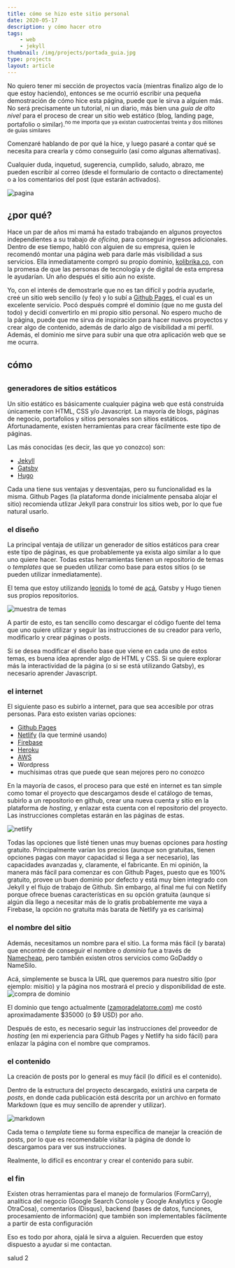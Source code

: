 ```yaml
---
title: cómo se hizo este sitio personal
date: 2020-05-17
description: y cómo hacer otro
tags: 
    - web
    - jekyll
thumbnail: /img/projects/portada_guia.jpg
type: projects
layout: article
---
```


No quiero tener mi sección de proyectos vacía (mientras finalizo algo de lo que estoy haciendo), entonces se me ocurrió escribir una pequeña demostración de cómo hice esta página, puede que le sirva a alguien más. No será precisamente un tutorial, ni un diario, más bien una *guía de alto nivel* para el proceso de crear un sitio web estático (blog, landing page, portafolio o similar).<sup>no me importa que ya existan cuatrocientas treinta y dos millones de guías similares</sup>

Comenzaré hablando de por qué la hice, y luego pasaré a contar qué se necesita para crearla y cómo conseguirlo (así como algunas alternativas).

Cualquier duda, inquetud, sugerencia, cumplido, saludo, abrazo, me pueden escribir al correo (desde el formulario de contacto o directamente) o a los comentarios del post (que estarán activados).

<img src="/img/projects/frontpage.jpg" alt="pagina">
<!-- <sup>sé que la portada es la pantalla de una pantalla de una pantalla</sup> -->

## ¿por qué?
Hace un par de años mi mamá ha estado trabajando en algunos proyectos independientes a su trabajo *de oficina*, para conseguir ingresos adicionales. Dentro de ese tiempo, habló con alguien de su empresa, quien le recomendó montar una página web para darle más visibilidad a sus servicios. Ella inmediatamente compró su propio dominio, [kolibrika.co](https://kolibrika.co), con la promesa de que las personas de tecnología y de digital de esta empresa le ayudarían. Un año después el sitio aún no existe. 

Yo, con el interés de demostrarle que no es tan difícil y podría ayudarle, creé un sitio web sencillo (y feo) y lo subí a [Github Pages](https://pages.github.com/), el cual es un excelente servicio. Pocó después compré el dominio (que no me gusta del todo) y decidí convertirlo en mi propio sitio personal. No espero mucho de la página, puede que me sirva de inspiración para hacer nuevos proyectos y crear algo de contenido, además de darlo algo de visibilidad a mi perfil. Además, el dominio me sirve para subir una que otra aplicación web que se me ocurra.

## cómo 

### generadores de sitios estáticos
Un sitio estático es básicamente cualquier página web que está construida únicamente con HTML, CSS y/o Javascript. La mayoría de blogs, páginas de negocio, portafolios y sitios personales son sitios estáticos. Afortunadamente, existen herramientas para crear fácilmente este tipo de páginas.

Las más conocidas (es decir, las que yo conozco) son:
- [Jekyll](https://jekyllrb.com/)
- [Gatsby](https://www.gatsbyjs.org/)
- [Hugo](https://gohugo.io/)

Cada una tiene sus ventajas y desventajas, pero su funcionalidad es la misma. Github Pages (la plataforma donde inicialmente pensaba alojar el sitio) recomienda utlizar Jekyll para construir los sitios web, por lo que fue natural usarlo.

### el diseño
La principal ventaja de utilizar un generador de sitios estáticos para crear este tipo de páginas, es que probablemente ya exista algo similar a lo que uno quiere hacer. Todas estas herramientas tienen un repositorio de temas o *templates* que se pueden utilizar como base para estos sitios (o se pueden utilizar inmediatamente).

El tema que estoy utilizando [leonids](http://github.com/renyuanz/leonids/) lo tomé de [acá](https://jekyllthemes.io/free), Gatsby y Hugo tienen sus propios repositorios.

<img src="/img/projects/temas_jekyll.jpg" alt="muestra de temas">

A partir de esto, es tan sencillo como descargar el código fuente del tema que uno quiere utilizar y seguir las instrucciones de su creador para verlo, modificarlo y crear páginas o posts.

Si se desea modificar el diseño base que viene en cada uno de estos temas, es buena idea aprender algo de HTML y CSS. Si se quiere explorar más la interactividad de la página (o si se está utilizando Gatsby), es necesario aprender Javascript.

### el internet
El siguiente paso es subirlo a internet, para que sea accesible por otras personas. Para esto existen varias opciones:
- [Github Pages](https://pages.github.com/)
- [Netlify](https://www.netlify.com/) (la que terminé usando)
- [Firebase](https://firebase.google.com/?hl=es)
- [Heroku](https://www.heroku.com/)
- [AWS](https://aws.amazon.com/)
- Wordpress
- muchísimas otras que puede que sean mejores pero no conozco

En la mayoría de casos, el proceso para que esté en internet es tan simple como tomar el proyecto que descargamos desde el catálogo de temas, subirlo a un repositorio en github, crear una nueva cuenta y sitio en la plataforma de *hosting*, y enlazar esta cuenta con el repositorio del proyecto. Las instrucciones completas estarán en las páginas de estas.

<img src="/img/projects/netlify.jpg" alt="netlify">

Todas las opciones que listé tienen unas muy buenas opciones para *hosting* gratuito. Principalmente varían los precios (aunque son gratuitas, tienen opciones pagas con mayor capacidad si llega a ser necesario), las capacidades avanzadas y, claramente, el fabricante. En mi opinión, la manera más fácil para comenzar es con Github Pages, puesto que es 100% gratuito, provee un buen dominio por defecto y está muy bien integrado con Jekyll y el flujo de trabajo de Github. Sin embargo, al final me fui con Netlify porque ofrece buenas características en su opción gratuita (aunque si algún día llego a necesitar más de lo gratis probablemente me vaya a Firebase, la opción no gratuita más barata de Netlify ya es carísima)

### el nombre del sitio
Además, necesitamos un nombre para el sitio. La forma más fácil (y barata) que encontré de conseguir el nombre o *dominio* fue a través de [Namecheap](https://www.namecheap.com/), pero también existen otros servicios como GoDaddy o NameSilo.

Acá, simplemente se busca la URL que queremos para nuestro sitio (por ejemplo: misitio) y la página nos mostrará el precio y disponibilidad de este.
<img src="/img/projects/namecheap.jpg" alt="compra de dominio">

El dominio que tengo actualmente ([zamoradelatorre.com](https://zamoradelatorre.com)) me costó aproximadamente $35000 (o $9 USD) por año.

Después de esto, es necesario seguir las instrucciones del proveedor de *hosting* (en mi experiencia para Github Pages y Netlify ha sido fácil) para enlazar la página con el nombre que compramos.

### el contenido
La creación de posts por lo general es muy fácil (lo difícil es el contenido). 

Dentro de la estructura del proyecto descargado, existirá una carpeta de *posts*, en donde cada publicación está descrita por un archivo en formato Markdown (que es muy sencillo de aprender y utilizar).

<img src="/img/projects/markdown.jpg" alt="markdown">

Cada tema o *template* tiene su forma específica de manejar la creación de posts, por lo que es recomendable visitar la página de donde lo descargamos para ver sus instrucciones.

Realmente, lo difícil es encontrar y crear el contenido para subir.

### el fin
Existen otras herramientas para el manejo de formularios (FormCarry), analítica del negocio (Google Search Console y Google Analytics y Google OtraCosa), comentarios (Disqus), backend (bases de datos, funciones, procesamiento de información) que también son implementables fácilmente a partir de esta configuración

Eso es todo por ahora, ojalá le sirva a alguien. Recuerden que estoy dispuesto a ayudar si me contactan.

salud 2
